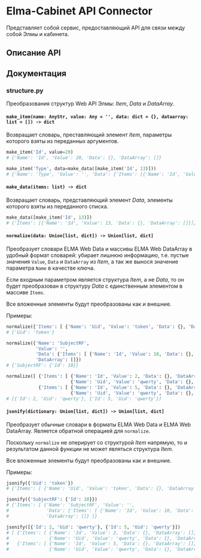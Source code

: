 # Elma-Cabinet API Connector

Представляет собой сервис, предоставляющий API для связи между собой Элмы и кабинета.

## Описание API

## Документация

### structure.py

Преобразования структур Web API Элмы: _Item_, _Data_ и _DataArray_.

#### `make_item(name: AnyStr, value: Any = '', data: dict = {}, dataarray: list = []) -> dict`

Возвращает словарь, преставляющий элемент _Item_, параметры которого взяты из переданных аргументов.

```python
make_item('Id', value=20)
# {'Name': 'Id', 'Value': 20, 'Data': {}, 'DataArray': []}

make_item('Type', data=make_data([make_item('Id', 13)]))
# {'Name': 'Type', 'Value': '', 'Data': {'Items': [{'Name': 'Id', 'Value': 13, 'Data': {}, 'DataArray': []}]}, 'DataArray': []}
```

#### `make_data(items: list) -> dict`

Возвращает словарь, представляющий элемент _Data_, элементы которого взяты из переданного списка.

```python
make_data([make_item('Id', 13)])
# {'Items': [{'Name': 'Id', 'Value': 13, 'Data': {}, 'DataArray': []}]}
```

#### `normalize(data: Union[list, dict]) -> Union[list, dict]`

Преобразует словари ELMA Web Data и массивы ELMA Web DataArray в удобный формат словарей: убирает лишнюю информацию,
т.е. пустые значения `Value`, `Data` и `DataArray` из _Item_, а так же вынося значение параметра `Name` в качестве
ключа.

Если входным параметром является структура _Item_, а не _Data_, то он будет преобразован в структуру _Data_
с единственным элементом в массиве `Items`.

Все вложенные элементы будут преобразованы как и внешние.

Примеры:
```python
normalize({'Items': [ {'Name': 'Uid', 'Value': 'token', 'Data': {}, 'DataArray': []} ]})
# {'Uid': 'token'}

normalize({'Name': 'SubjectRF',
           'Value': '',
           'Data': {'Items': [ {'Name': 'Id', 'Value': 10, 'Data': {}, 'DataArray': []} ]},
           'DataArray': []})
# {'SubjectRF': {'Id': 10}}

normalize([ {'Items': [ {'Name': 'Id', 'Value': 2, 'Data': {}, 'DataArray': []},
                        {'Name': 'Uid', 'Value': 'qwerty', 'Data': {}, 'DataArray': []} ]},
            {'Items': [ {'Name': 'Id', 'Value': 5, 'Data': {}, 'DataArray': []},
                        {'Name': 'Uid', 'Value': 'qwerty', 'Data': {}, 'DataArray': []} ]} ])
# [{'Id': 2, 'Uid': 'qwerty'}, {'Id': 5, 'Uid': 'qwerty'}]
```

#### `jsonify(dictionary: Union[list, dict]) -> Union[list, dict]`

Преобразует обычные словари в форматы ELMA Web Data и ELMA Web DataArray. Является обратной операцией для `normalize`.

Поскольку `normalize` не оперирует со структурой _Item_ напрямую, то и результатом данной функции не может
являться структура _Item_.

Все вложенные элементы будут преобразованы как и внешние.

Примеры:
```python
jsonify({'Uid': 'token'})
# {'Items': [ {'Name': 'Uid', 'Value': 'token', 'Data': {}, 'DataArray': []} ]}

jsonify({'SubjectRF': {'Id': 10}})
# {'Items': [ {'Name': 'SubjectRF', 'Value': '',
#              'Data': {'Items': [ {'Name': 'Id', 'Value': 10, 'Data': {}, 'DataArray': []} ]},
#              'DataArray': []} ]}

jsonify([{'Id': 2, 'Uid': 'qwerty'}, {'Id': 5, 'Uid': 'qwerty'}])
# [ {'Items': [ {'Name': 'Id', 'Value': 2, 'Data': {}, 'DataArray': []},
#               {'Name': 'Uid', 'Value': 'qwerty', 'Data': {}, 'DataArray': []} ]},
#   {'Items': [ {'Name': 'Id', 'Value': 5, 'Data': {}, 'DataArray': []},
#               {'Name': 'Uid', 'Value': 'qwerty', 'Data': {}, 'DataArray': []} ]} ])
```
